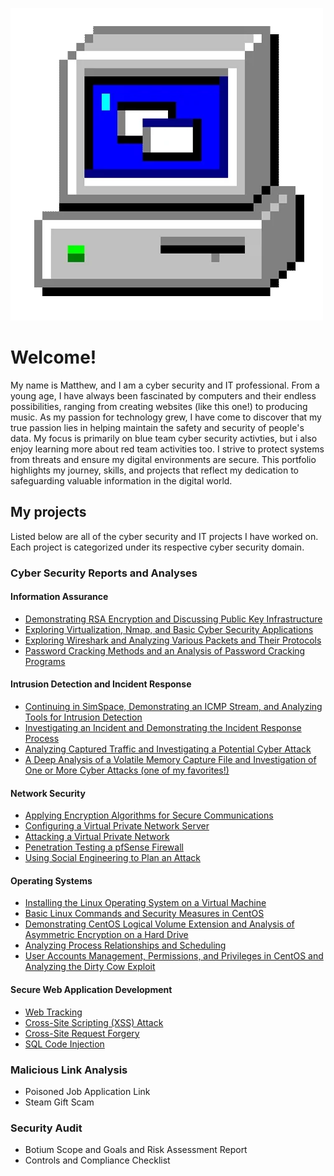 
![computer](assets/computer.webp)

# Welcome!

My name is Matthew, and I am a cyber security and IT professional. From a young age, I have always been fascinated by computers and their endless possibilities, ranging from creating websites (like this one!) to producing music. As my passion for technology grew, I have come to discover that my true passion lies in helping maintain the safety and security of people's data. My focus is primarily on blue team cyber security activties, but i also enjoy learning more about red team activities too. I strive to protect systems from threats and ensure my digital environments are secure. This portfolio highlights my journey, skills, and projects that reflect my dedication to safeguarding valuable information in the digital world.

## My projects
Listed below are all of the cyber security and IT projects I have worked on. Each project is categorized under its respective cyber security domain.


### Cyber Security Reports and Analyses

#### Information Assurance
  - [Demonstrating RSA Encryption and Discussing Public Key Infrastructure](https://mattb-sec.github.io/RSAandPKI/)
  - [Exploring Virtualization, Nmap, and Basic Cyber Security Applications](https://mattb-sec.github.io/Virtualization-Nmap-CSecApps/)
  - [Exploring Wireshark and Analyzing Various Packets and Their Protocols](https://mattb-sec.github.io/Wireshark/)
  - [Password Cracking Methods and an Analysis of Password Cracking Programs](https://mattb-sec.github.io/PasswordCracking/)

#### Intrusion Detection and Incident Response
  - [Continuing in SimSpace, Demonstrating an ICMP Stream, and Analyzing Tools for Intrusion Detection](https://mattb-sec.github.io/IntrusionDetectionTools/)
  - [Investigating an Incident and Demonstrating the Incident Response Process](https://mattb-sec.github.io/IncidentInvestigation/)
  - [Analyzing Captured Traffic and Investigating a Potential Cyber Attack](https://mattb-sec.github.io/EventAnalysis/)
  - [A Deep Analysis of a Volatile Memory Capture File and Investigation of One or More Cyber Attacks (one of my favorites!)](https://mattb-sec.github.io/MemoryInvestigation/)

#### Network Security
  - [Applying Encryption Algorithms for Secure Communications](https://mattb-sec.github.io/SecureComms/)
  - [Configuring a Virtual Private Network Server](https://mattb-sec.github.io/VPNConfig/)
  - [Attacking a Virtual Private Network](https://mattb-sec.github.io/VPNAttack/)
  - [Penetration Testing a pfSense Firewall](https://mattb-sec.github.io/FirewallPenTest/)
  - [Using Social Engineering to Plan an Attack](https://mattb-sec.github.io/SocialEngineering/)

#### Operating Systems
  - [Installing the Linux Operating System on a Virtual Machine](https://mattb-sec.github.io/LinuxInstall/)
  - [Basic Linux Commands and Security Measures in CentOS](https://mattb-sec.github.io/LinuxCommands/)
  - [Demonstrating CentOS Logical Volume Extension and Analysis of Asymmetric Encryption on a Hard Drive](https://mattb-sec.github.io/FileSysMgmt/)
  - [Analyzing Process Relationships and Scheduling](https://mattb-sec.github.io/ProcessAnalysis/)
  - [User Accounts Management, Permissions, and Privileges in CentOS and Analyzing the Dirty Cow Exploit](https://mattb-sec.github.io/UserMgmt/)

#### Secure Web Application Development
  - [Web Tracking](https://mattb-sec.github.io/WebTracking2/)
  - [Cross-Site Scripting (XSS) Attack](https://mattb-sec.github.io/XSS/)
  - [Cross-Site Request Forgery](https://mattb-sec.github.io/CSRF/)
  - [SQL Code Injection](https://mattb-sec.github.io/SQLInject/)


### Malicious Link Analysis
  - Poisoned Job Application Link
  - Steam Gift Scam

### Security Audit
  - Botium Scope and Goals and Risk Assessment Report
  - Controls and Compliance Checklist
